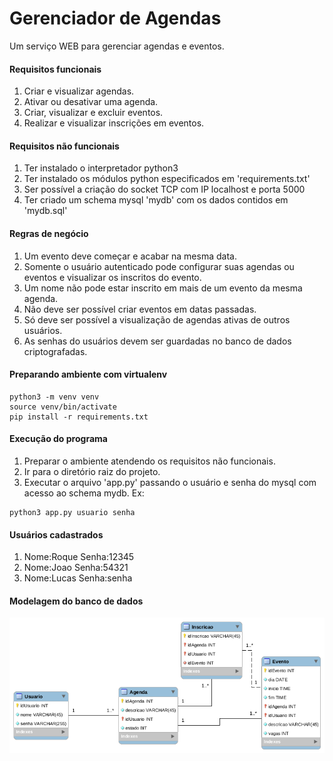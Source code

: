 # Gerenciador de Agendas

Um serviço WEB para gerenciar agendas e eventos.

#### Requisitos funcionais
1. Criar e visualizar agendas.
2. Ativar ou desativar uma agenda.
3. Criar, visualizar e excluir eventos.
4. Realizar e visualizar inscrições em eventos.

#### Requisitos não funcionais
1. Ter instalado o interpretador python3
2. Ter instalado os módulos python especificados em 'requirements.txt'
3. Ser possível a criação do socket TCP com IP localhost e porta 5000
4. Ter criado um schema mysql 'mydb' com os dados contidos em 'mydb.sql'

#### Regras de negócio
1. Um evento deve começar e acabar na mesma data.
2. Somente o usuário autenticado pode configurar suas agendas ou eventos e visualizar os inscritos do evento.
3. Um nome não pode estar inscrito em mais de um evento da mesma agenda.
4. Não deve ser possível criar eventos em datas passadas.
5. Só deve ser possível a visualização de agendas ativas de outros usuários.
6. As senhas do usuários devem ser guardadas no banco de dados criptografadas.

#### Preparando ambiente com virtualenv

```shell
python3 -m venv venv
source venv/bin/activate
pip install -r requirements.txt
```
#### Execução do programa
1. Preparar o ambiente atendendo os requisitos não funcionais.
2. Ir para o diretório raiz do projeto.
3. Executar o arquivo 'app.py' passando o usuário e senha do mysql com acesso ao schema mydb. Ex:
```shell
python3 app.py usuario senha
```
#### Usuários cadastrados
1. Nome:Roque   Senha:12345
2. Nome:Joao    Senha:54321
3. Nome:Lucas   Senha:senha
#### Modelagem do banco de dados

![model](db_model.png)

